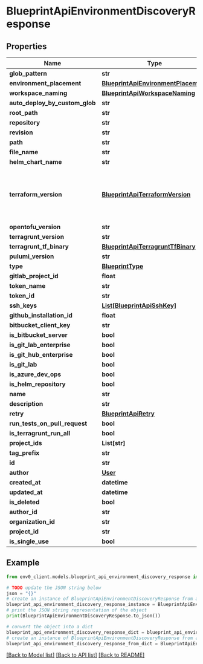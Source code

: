 # BlueprintApiEnvironmentDiscoveryResponse


## Properties

Name | Type | Description | Notes
------------ | ------------- | ------------- | -------------
**glob_pattern** | **str** |  | 
**environment_placement** | [**BlueprintApiEnvironmentPlacement**](BlueprintApiEnvironmentPlacement.md) |  | 
**workspace_naming** | [**BlueprintApiWorkspaceNaming**](BlueprintApiWorkspaceNaming.md) |  | 
**auto_deploy_by_custom_glob** | **str** |  | [optional] 
**root_path** | **str** |  | [optional] 
**repository** | **str** |  | 
**revision** | **str** |  | [optional] 
**path** | **str** |  | [optional] 
**file_name** | **str** |  | [optional] 
**helm_chart_name** | **str** |  | [optional] 
**terraform_version** | [**BlueprintApiTerraformVersion**](BlueprintApiTerraformVersion.md) | A string representing semantic version of Terraform. If set to \&quot;RESOLVE_FROM_TERRAFORM_CODE\&quot;, the version will be determined by using tfenv&#39;s &#39;min-required&#39;. When set to \&quot;latest\&quot;, the version used will be the most recent one available for Terraform. | [optional] 
**opentofu_version** | **str** |  | [optional] 
**terragrunt_version** | **str** |  | [optional] 
**terragrunt_tf_binary** | [**BlueprintApiTerragruntTfBinary**](BlueprintApiTerragruntTfBinary.md) |  | [optional] 
**pulumi_version** | **str** |  | [optional] 
**type** | [**BlueprintType**](BlueprintType.md) |  | 
**gitlab_project_id** | **float** |  | [optional] 
**token_name** | **str** |  | [optional] 
**token_id** | **str** |  | [optional] 
**ssh_keys** | [**List[BlueprintApiSshKey]**](BlueprintApiSshKey.md) |  | [optional] 
**github_installation_id** | **float** |  | [optional] 
**bitbucket_client_key** | **str** |  | [optional] 
**is_bitbucket_server** | **bool** |  | [optional] 
**is_git_lab_enterprise** | **bool** |  | [optional] 
**is_git_hub_enterprise** | **bool** |  | [optional] 
**is_git_lab** | **bool** |  | [optional] 
**is_azure_dev_ops** | **bool** |  | [optional] 
**is_helm_repository** | **bool** |  | [optional] 
**name** | **str** |  | 
**description** | **str** |  | [optional] 
**retry** | [**BlueprintApiRetry**](BlueprintApiRetry.md) |  | [optional] 
**run_tests_on_pull_request** | **bool** |  | [optional] 
**is_terragrunt_run_all** | **bool** |  | [optional] 
**project_ids** | **List[str]** |  | [optional] 
**tag_prefix** | **str** |  | [optional] 
**id** | **str** |  | [optional] 
**author** | [**User**](User.md) |  | [optional] 
**created_at** | **datetime** |  | [optional] 
**updated_at** | **datetime** |  | [optional] 
**is_deleted** | **bool** |  | [optional] 
**author_id** | **str** |  | [optional] 
**organization_id** | **str** |  | 
**project_id** | **str** |  | [optional] 
**is_single_use** | **bool** |  | [optional] 

## Example

```python
from env0_client.models.blueprint_api_environment_discovery_response import BlueprintApiEnvironmentDiscoveryResponse

# TODO update the JSON string below
json = "{}"
# create an instance of BlueprintApiEnvironmentDiscoveryResponse from a JSON string
blueprint_api_environment_discovery_response_instance = BlueprintApiEnvironmentDiscoveryResponse.from_json(json)
# print the JSON string representation of the object
print(BlueprintApiEnvironmentDiscoveryResponse.to_json())

# convert the object into a dict
blueprint_api_environment_discovery_response_dict = blueprint_api_environment_discovery_response_instance.to_dict()
# create an instance of BlueprintApiEnvironmentDiscoveryResponse from a dict
blueprint_api_environment_discovery_response_from_dict = BlueprintApiEnvironmentDiscoveryResponse.from_dict(blueprint_api_environment_discovery_response_dict)
```
[[Back to Model list]](../README.md#documentation-for-models) [[Back to API list]](../README.md#documentation-for-api-endpoints) [[Back to README]](../README.md)


